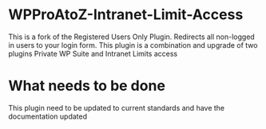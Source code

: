 # WPProAtoZ-Intranet-Limit-Access

This is a fork of the Registered Users Only Plugin. Redirects all non-logged in users to your login form.
This plugin is a combination and upgrade of two plugins Private WP Suite and Intranet Limits access

# What needs to be done

This plugin need to be updated to current standards and have the documentation updated
